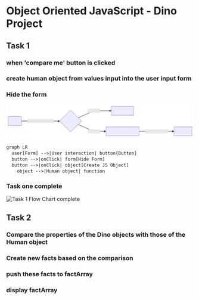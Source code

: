 # Object Oriented JavaScript - Dino Project

## Task 1
### when 'compare me' button is clicked 
### create human object from values input into the user input form
### Hide the form

![Task 1 Flow Chart](https://github.com/tastethedream/javascriptnanodegree/blob/master/images/dinotask1.svg "Dino Task 1")

```
graph LR
  user[Form] -->|User interaction| button{Button}
  button -->|onClick| form[Hide Form]
  button -->|onClick| object[Create JS Object]
	object -->|Human object| function	
```
### Task one complete

![Task 1 Flow Chart complete](https://github.com/tastethedream/javascriptnanodegree/blob/master/images/task1complete "Dino Task 1 complete")


## Task 2
### Compare the properties of the Dino objects with those of the Human object
### Create new facts based on the comparison
### push these facts to factArray
### display factArray